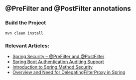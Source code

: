 ## @PreFilter and @PostFilter annotations

### Build the Project ###

```
mvn clean install
```

### Relevant Articles:
- [Spring Security – @PreFilter and @PostFilter](https://www.baeldung.com/spring-security-prefilter-postfilter)
- [Spring Boot Authentication Auditing Support](https://www.baeldung.com/spring-boot-authentication-audit)
- [Introduction to Spring Method Security](https://www.baeldung.com/spring-security-method-security)
- [Overview and Need for DelegatingFilterProxy in Spring](https://www.baeldung.com/spring-delegating-filter-proxy)
